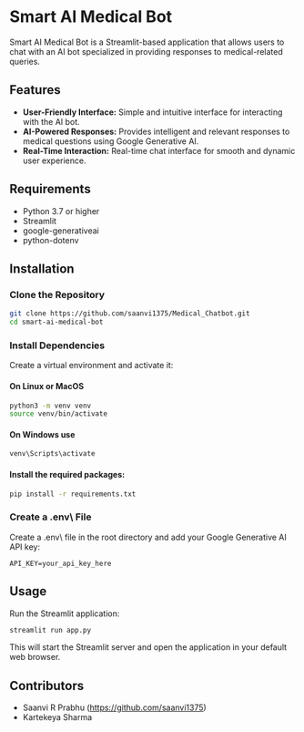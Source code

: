 # Smart AI Medical Bot

Smart AI Medical Bot is a Streamlit-based application that allows users to chat with an AI bot specialized in providing responses to medical-related queries.

## Features

- **User-Friendly Interface:** Simple and intuitive interface for interacting with the AI bot.
- **AI-Powered Responses:** Provides intelligent and relevant responses to medical questions using Google Generative AI.
- **Real-Time Interaction:** Real-time chat interface for smooth and dynamic user experience.

## Requirements

- Python 3.7 or higher
- Streamlit
- google-generativeai
- python-dotenv

## Installation

### Clone the Repository

```bash
git clone https://github.com/saanvi1375/Medical_Chatbot.git
cd smart-ai-medical-bot
```

### Install Dependencies

Create a virtual environment and activate it:

#### On Linux or MacOS
```bash
python3 -m venv venv
source venv/bin/activate
```

#### On Windows use 
```bash
venv\Scripts\activate
```

#### Install the required packages:

```bash
pip install -r requirements.txt
```

### Create a \.env\ File

Create a \.env\ file in the root directory and add your Google Generative AI API key:

```
API_KEY=your_api_key_here
```

## Usage

Run the Streamlit application:

```bash
streamlit run app.py
```

This will start the Streamlit server and open the application in your default web browser. 

## Contributors
- Saanvi R Prabhu (https://github.com/saanvi1375)
- Kartekeya Sharma
